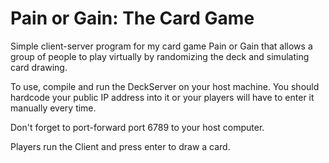 # Pain or Gain: The Card Game

Simple client-server program for my card game Pain or Gain that allows a group of people to play virtually by randomizing the deck and simulating card drawing.

To use, compile and run the DeckServer on your host machine. You should hardcode your public IP address into it or your players will have to enter it manually every time.

Don't forget to port-forward port 6789 to your host computer.

Players run the Client and press enter to draw a card.

